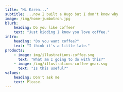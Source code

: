 ```yaml
---
title: "Hi Karen..."
subtitle: ...now I built a Hugo but I don't know why
image: /img/home-jumbotron.jpg
blurb:
    heading: Do you like coffee? 
    text: "Just kidding I know you love coffee."
intro:
    heading: "Do you want coffee?"
    text: "I think it's a little late."
products:
    - image: img/illustrations-coffee.svg
      text: "What am I going to do with this?"
    - image: /img/illustrations-coffee-gear.svg
      text: "Is this useful?"
values:
    heading: Don't ask me
    text: Please.
---
```


